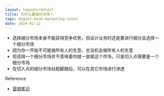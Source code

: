 ```yaml
---
layout: layouts/detail
title: 为什么要细分市场？
tags: digest-book-marketing-notes
date: 2024-02-12
---
```

- 选择细分市场本身不能获得竞争优势，但设计业务时还是要进行细分且选择一个细分市场
- 因为你一开始不可能做所有人的生意，也没机会做所有人的生意
- 但选择一个细分市场并不意味着你就一直做这个市场，只是切入点需要是一个细分市场
- 在切入点的细分市场站稳脚跟后，可以在其它市场进行渗透

Reference
- [营销笔记](https://yd.qq.com/web/bookDetail/0fd322c0813ab705bg019599)
